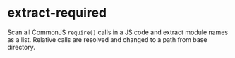 extract-required
================

Scan all CommonJS `require()` calls in a JS code and extract module names as a list.
Relative calls are resolved and changed to a path from base directory.

